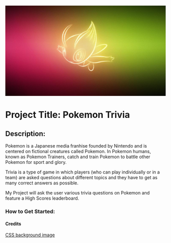 ![](Celebi.jpg)

<h1> Project Title: Pokemon Trivia </h1>

<h2>Description:</h2>

Pokemon is a Japanese media franhise founded by Nintendo and is centered on fictional creatures called Pokemon. In Pokemon humans, known as Pokemon Trainers, catch and train Pokemon to battle other Pokemon for sport and glory.

Trivia is a type of game in which players (who can play individually or in a team) are asked questions about different topics and they have to get as many correct answers as possible. 

My Project will ask the user various trivia questions on Pokemon and feature a High Scores leaderboard.


<h3>How to Get Started:</h3>





<h4>Credits</h4>

<a href="https://www.w3schools.com/cssref/pr_background-image.asp">CSS background image</a>
<a href=""></a>
<a href=""></a>
<a href=""></a>
<a href=""></a>




